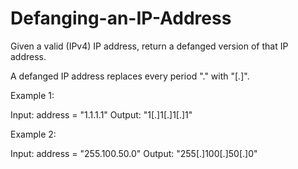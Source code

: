 # Defanging-an-IP-Address

Given a valid (IPv4) IP address, return a defanged version of that IP address.

A defanged IP address replaces every period "." with "[.]".

 

Example 1:

Input: address = "1.1.1.1"
Output: "1[.]1[.]1[.]1"




Example 2:

Input: address = "255.100.50.0"
Output: "255[.]100[.]50[.]0"
